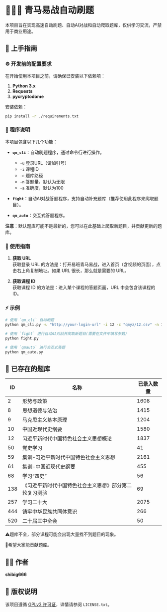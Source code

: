 # 🚀🚀🚀 青马易战自动刷题

本项目旨在实现高速自动刷题、自动AI对战和自动爬取题库，仅供学习交流，严禁用于商业用途。

## 🌟 上手指南

### ⚙️ 开发前的配置要求

在开始使用本项目之前，请确保已安装以下依赖项：

1. **Python 3.x**
2. **Requests**
3. **pycryptodome**

安装依赖：

```bash
pip install -r ./requirements.txt
```

### 📜 程序说明

本项目包含以下几个功能：

- **`qm_cli`**：自动刷题程序，通过命令行进行操作。
  - `-u` 登录URL（请加引号）
  - `-i` 课程ID
  - `-c` 题库路径
  - `-n` 答题量，默认为无限
  - `-a` 准确度，默认为100

- **`fight`**：自动AI对战答题程序，支持自动补充题库（推荐使用此程序来爬取题目）。

- **`qm_auto`**：交互式答题程序。

**注意**：默认题库可能不是最新的，您可以在此基础上爬取新题目，并贡献更新的题库。

### 📝 使用指南

1. **获取 URL**  
   获取登录 URL 的方法是：打开易班青马易战，进入首页（含视频的页面），点击右上角复制地址。如果 URL 很长，那么就是需要的 URL。

2. **获取课程 ID**  
   获取课程 ID 的方法是：进入某个课程的答题页面，URL 中会包含该课程的 ID。

### ⚡️ 示例

```bash
# 使用 `qm_cli` 自动刷题
python qm_cli.py -u "http://your-login-url" -i 12 -c "qmyz/12.csv" -n 100 -a 90

# 使用 `fight` 进行自动AI对战并爬取新题目(需要在文件中填写参数)
python fight.py

# 使用 `qmauto` 进行交互式答题
python qm_auto.py
```

## 📖 已存在的题库

| ID   | 名称                                                   | 已录入数量 |
| ---- | ------------------------------------------------------ | ---------- |
| 2    | 形势与政策                                             | 1608       |
| 8    | 思想道德与法治                                         | 1415       |
| 9    | 马克思主义基本原理                                     | 1204       |
| 10   | 中国近现代史纲要                                       | 1580       |
| 12   | 习近平新时代中国特色社会主义思想概论                   | 1837       |
| 50   | 党史学习                                               | 41         |
| 59   | 集训-习近平新时代中国特色社会主义思想                  | 2161       |
| 61   | 集训-中国近现代史纲要                                  | 455        |
| 68   | 学习“四史”                                             | 56         |
| 138  | 《习近平新时代中国特色社会主义思想》部分第二轮复习测验 | 69         |
| 257  | 学习二十大                                             | 2075       |
| 444  | 铸牢中华民族共同体意识                                 | 266        |
| 520  | 二十届三中全会                                         | 50         |

⚠️题库不全，部分课程可能会出现大量找不到题目的现象。

🥰希望大家能贡献题库。

## 👨‍💻 作者

**shibig666**

## 📜 版权说明

该项目遵循 [GPLv3 许可证](./LICENSE.txt)，详情请参阅 `LICENSE.txt`。
